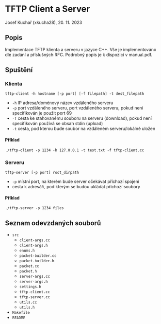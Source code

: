 # TFTP Client a Server

Josef Kuchař (xkucha28), 20. 11. 2023

## Popis

Implementace TFTP klienta a serveru v jazyce C++. Vše je implementováno dle zadání a příslušných RFC. Podrobný popis je k dispozici v manual.pdf.

## Spuštění

### Klienta

`tftp-client -h hostname [-p port] [-f filepath] -t dest_filepath`

- `-h` IP adresa/doménový název vzdáleného serveru
- `-p` port vzdáleného serveru, port vzdáleného serveru, pokud není specifikován je použit port 69
- `-f` cesta ke stahovanému souboru na serveru (download), pokud není specifikován používá se obsah stdin (upload)
- `-t` cesta, pod kterou bude soubor na vzdáleném serveru/lokálně uložen

#### Příklad

`./tftp-client -p 1234 -h 127.0.0.1 -t test.txt -f tftp-client.cc`

### Serveru

`tftp-server [-p port] root_dirpath`

- `-p` místní port, na kterém bude server očekávat příchozí spojení
- cesta k adresáři, pod kterým se budou ukládat příchozí soubory

#### Příklad

`./tftp-server -p 1234 files`

## Seznam odevzdaných souborů

- `src`
  - `client-args.cc`
  - `client-args.h`
  - `enums.h`
  - `packet-builder.cc`
  - `packet-builder.h`
  - `packet.cc`
  - `packet.h`
  - `server-args.cc`
  - `server-args.h`
  - `settings.h`
  - `tftp-client.cc`
  - `tftp-server.cc`
  - `utils.cc`
  - `utils.h`
- `Makefile`
- `README`
